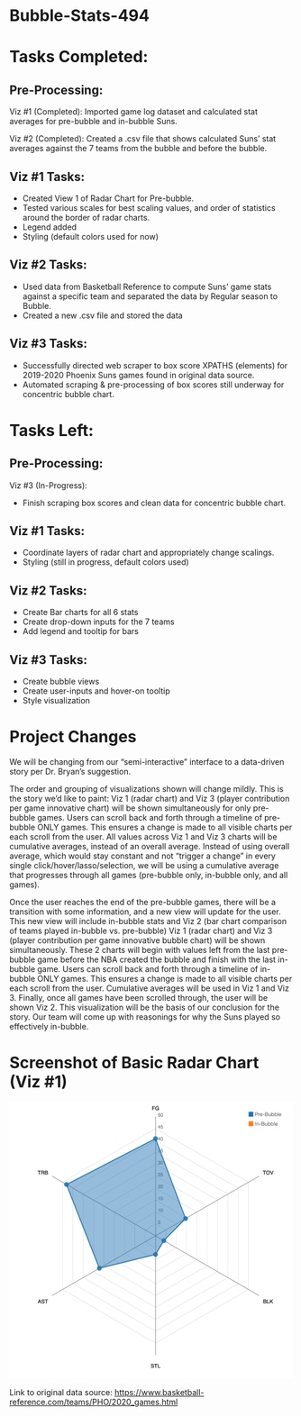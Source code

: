 # Bubble-Stats-494
# Tasks Completed: 
## Pre-Processing:
Viz #1 (Completed): Imported game log dataset and calculated stat averages for pre-bubble and in-bubble Suns.

Viz #2 (Completed): Created a .csv file that shows calculated Suns’ stat averages against the 7 teams from the bubble and before the bubble.


## Viz #1 Tasks:
- Created View 1 of Radar Chart for Pre-bubble. 
- Tested various scales for best scaling values, and order of statistics around the border of radar charts. 
- Legend added
- Styling (default colors used for now)

## Viz #2 Tasks: 
- Used data from Basketball Reference to compute Suns’ game stats against a specific team and separated the data by Regular season to Bubble.
- Created a new .csv file and stored the data 

## Viz #3 Tasks:
- Successfully directed web scraper to box score XPATHS (elements) for 2019-2020 Phoenix Suns games found in original data source.
- Automated scraping & pre-processing of box scores still underway for concentric bubble chart. 


# Tasks Left:
## Pre-Processing:
Viz #3 (In-Progress): 
- Finish scraping box scores and clean data for concentric bubble chart.

## Viz #1 Tasks:
- Coordinate layers of radar chart and appropriately change scalings.
- Styling (still in progress, default colors used)

## Viz #2 Tasks: 
- Create Bar charts for all 6 stats
- Create drop-down inputs for the 7 teams
- Add legend and tooltip for bars

## Viz #3 Tasks:
- Create bubble views
- Create user-inputs and hover-on tooltip
- Style visualization 

# Project Changes

We will be changing from our “semi-interactive” interface to a data-driven story per Dr. Bryan’s suggestion.

The order and grouping of visualizations shown will change mildly. This is the story we’d like to paint:
Viz 1 (radar chart) and Viz 3 (player contribution per game innovative chart) will be shown simultaneously for only pre-bubble games.
Users can scroll back and forth through a timeline of pre-bubble ONLY games.
This ensures a change is made to all visible charts per each scroll from the user.
All values across Viz 1 and Viz 3 charts will be cumulative averages, instead of an overall average. Instead of using overall average, which would stay constant and not “trigger a change” in every single click/hover/lasso/selection, we will be using a cumulative average that progresses through all games (pre-bubble only, in-bubble only, and all games).

Once the user reaches the end of the pre-bubble games, there will be a transition with some information, and a new view will update for the user. This new view will include in-bubble stats and Viz 2 (bar chart comparison of teams played in-bubble vs. pre-bubble)
Viz 1 (radar chart) and Viz 3 (player contribution per game innovative bubble chart) will be shown simultaneously. These 2 charts will begin with values left from the last pre-bubble game before the NBA created the bubble and finish with the last in-bubble game.
Users can scroll back and forth through a timeline of in-bubble ONLY games.
This ensures a change is made to all visible charts per each scroll from the user.
Cumulative averages will be used in Viz 1 and Viz 3.
Finally, once all games have been scrolled through, the user will be shown Viz 2. This visualization will be the basis of our conclusion for the story. Our team will come up with reasonings for why the Suns played so effectively in-bubble.

# Screenshot of Basic Radar Chart (Viz #1)
![Image of Viz 1](viz1_screenshot.png)

Link to original data source: https://www.basketball-reference.com/teams/PHO/2020_games.html 
